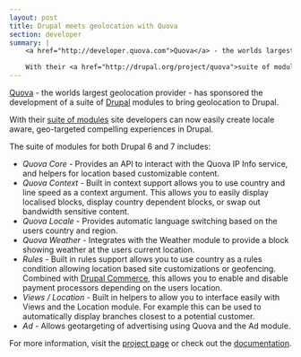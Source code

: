 ```yaml
---
layout: post
title: Drupal meets geolocation with Quova
section: developer
summary: |
    <a href="http://developer.quova.com">Quova</a> - the worlds largest geolocation provider - has sponsored the development of a suite of <a href="http://drupal.org">Drupal</a> modules to bring geolocation to Drupal.

    With their <a href="http://drupal.org/project/quova">suite of modules</a> site developers can now easily create locale aware, geo-targeted compelling experiences in Drupal.
---
```

<a href="http://developer.quova.com">Quova</a> - the worlds largest geolocation provider - has sponsored the development of a suite of <a href="http://drupal.org">Drupal</a> modules to bring geolocation to Drupal.

With their <a href="http://drupal.org/project/quova">suite of modules</a> site developers can now easily create locale aware, geo-targeted compelling experiences in Drupal.

The suite of modules for both Drupal 6 and 7 includes:
<ul>
<li><em>Quova Core</em> - Provides an API to interact with the Quova IP Info service, and helpers for location based customizable content.</li>
<li><em>Quova Context</em> - Built in context support allows you to use country and line speed as a context argument. This allows you to easily display localised blocks, display country dependent blocks, or swap out bandwidth sensitive content.</li>
<li><em>Quova Locale</em> - Provides automatic language switching based on the users country and region.</li>
<li><em>Quova Weather</em> - Integrates with the Weather module to provide a block showing weather at the users current location.</li>
<li><em>Rules</em> - Built in rules support allows you to use country as a rules condition allowing location based site customizations or geofencing. Combined with <a href="http://drupal.org/project/commerce">Drupal Commerce</a>, this allows you to enable and disable payment processors depending on the users location.</li>
<li><em>Views / Location</em> - Built in helpers to allow you to interface easily with Views and the Location module. For example this can be used to automatically display branches closest to a potential customer.</li>
<li><em>Ad</em> - Allows geotargeting of advertising using Quova and the Ad module.</li>
</ul>

For more information, visit the <a href="http://drupal.org/project/quova">project page</a> or check out the <a href="http://drupal.org/node/1263112">documentation</a>.
